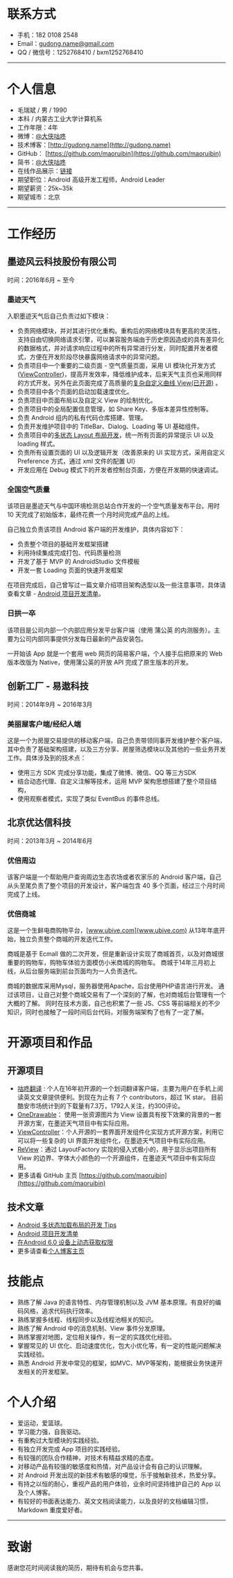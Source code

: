 # 联系方式
- 手机：182 0108 2548
- Email：gudong.name@gmail.com
- QQ / 微信号：1252768410 / bxm1252768410

---

# 个人信息

- 毛瑞斌 / 男 / 1990
- 本科 / 内蒙古工业大学计算机系
- 工作年限：4年
- 微博：[@大侠咕咚](http://weibo.com/maoruibin)
- 技术博客：[http://gudong.name](http://gudong.name) 
- GitHub： [https://github.com/maoruibin](https://github.com/maoruibin) 
- 简书：[@大侠咕咚](http://www.jianshu.com/u/203065de3ced)
- 在线作品展示：[链接](http://gudong.name/portfolio/)
- 期望职位：Android 高级开发工程师，Android Leader
- 期望薪资：25k~35k
- 期望城市：北京

---

# 工作经历

## 墨迹风云科技股份有限公司

时间：2016年6月 ~ 至今

### 墨迹天气 

入职墨迹天气后自己负责过如下模块：

* 负责网络模块，并对其进行优化重构。重构后的网络模块具有更高的灵活性，支持自由切换网络请求引擎，可以兼容服务端由于历史原因造成的具有差异化的数据格式，并对请求响应过程中的所有异常进行分发，同时配置开发者模式，方便在开发阶段尽快暴露网络请求中的异常问题。
* 负责项目中一个重要的二级页面 - 空气质量页面，采用 UI 模块化开发方式([ViewController](https://github.com/maoruibin/ViewController))，提高开发效率，降低维护成本，后来天气主页也采用同样的方式开发。另外在此页面完成了高质量的[复杂自定义曲线 View(已开源)](https://github.com/maoruibin/TrendChartView) 。
* 负责项目中各个页面的启动加载速度优化。
* 负责项目中页面布局以及自定义 View 的绘制优化。
* 负责项目中的全局配置信息管理，如 Share Key、多版本差异性控制等。
* 负责 Android 组内的私有代码仓库搭建、管理。
* 负责开发维护项目中的 TitleBar、Dialog、Loading 等 UI 基础组件。
* 负责项目中的[多状态 Layout 布局开发](http://gudong.name/2017/04/26/loading_layout_practice.html)，统一所有页面的异常提示 UI 以及 loading 样式。
* 负责所有设置页面的 UI 以及逻辑开发（改善原来的 UI 实现方式，采用自定义 Preference 方式，通过 xml 文件的配置 UI）
* 开发应用在 Debug 模式下的开发者控制台页面，方便在开发期的快速调试。


### 全国空气质量 
该项目是墨迹天气与中国环境检测总站合作开发的一个空气质量发布平台。用时 10 天完成了初始版本，最终花费一个月时间完成产品的上线。

自己独立负责该项目 Android 客户端的开发维护，具体内容如下：

* 负责整个项目的基础开发框架搭建
* 利用持续集成完成打包、代码质量检测
* 开发了基于 MVP 的 AndroidStudio 文件模板
* 开发一套 Loading 页面的快速开发框架

在项目完成后，自己曾写过一篇文章介绍项目架构选型以及一些注意事项，具体请查看文章 - [Android 项目开发清单](http://gudong.name/2017/03/25/project-list.html)。

### 日拱一卒

该项目是公司内部一个内部应用分发平台客户端（使用 蒲公英 的内测服务）。主要为公司内部同事提供分发每日最新的产品安装包。

一开始该 App 就是一个套用 web 网页的简易客户端，个人接手后把原来的 Web 版本改版为 Native，使用蒲公英的开放 API 完成了原生版本的开发。


## 创新工厂 - 易遨科技

时间：2014年9月 ~ 2016年3月

### 美丽屋客户端/经纪人端 

这是一个为房屋交易提供的移动客户端，自己负责带领同事开发维护整个客户端，其中负责了基础架构搭建，以及三方分享、房屋筛选模块以及其他的一些业务开发工作。具体涉及到的技术点：

* 使用三方 SDK 完成分享功能，集成了微博、微信、QQ 等三方SDK
* 结合动态代理、自定义注解等技术，运用 MVP 架构思想搭建了整个项目结构，
* 使用观察者模式，实现了类似 EventBus 的事件总线。

## 北京优达信科技

时间：2013年3月 ~ 2014年6月

### 优倍周边

该客户端是一个帮助用户查询周边生态农场或者农家乐的 Android 客户端，自己从头至尾负责了整个项目的开发设计，客户端包含 40 多个页面，经过三个月时间完成了上线。

### 优倍商城

这是一个生鲜电商购物平台，[www.ubive.com](www.ubive.com) 从13年年底开始，独立负责整个商城的开发迭代工作。

 商城是基于 Ecmall 做的二次开发，但是重新设计实现了商城首页，以及对商城很重要的购物车，购物车体验方面模仿小米商城的购物车。 商城于14年三月初上线，从后台服务端到前台页面均为一人负责迭代。

商城的数据库采用Mysql，服务器使用Apache，后台使用PHP语言进行开发。 通过该项目，让自己对整个商城交易有了一个深刻的了解，也对商城后台管理有一个大概的了解。 同时在技术方面，自己也积累了一些 JS、CSS 等前端相关的不少知识，同时也接触了一段时间后台代码，对服务端架构了也有了一定了解。

# 开源项目和作品

## 开源项目
- [咕咚翻译](https://github.com/maoruibin/TranslateApp) : 个人在16年初开源的一个划词翻译客户端，主要为用户在手机上阅读英文文章提供便利。到现在为止有 7 个 contributors，超过 1K star。 目前酷安市场统计到的下载量有7.3万，1792人关注，约300评论。
- [OneDrawable](https://github.com/maoruibin/OneDrawable)： 使用一张资源图片为 View 设置具有按下效果的背景的一套开源方案，在墨迹天气项目中有实际应用。
- [ViewController](https://github.com/maoruibin/ViewController)：个人开源的一套界面开发组件化实现方式开源方案，利用它可以将一些复杂的 UI 界面开发组件化，在墨迹天气项目中有实际应用。
- [ReView](https://github.com/maoruibin/ReView)：通过 LayoutFactory 实现的侵入式极小的，用于显示出项目所有 View 的边界、字体大小颜色的一个开源组件，在墨迹天气项目中有实际应用。
- 更多请看 GitHub 主页 [https://github.com/maoruibin](https://github.com/maoruibin)

## 技术文章
- [Android 多状态加载布局的开发 Tips](http://gudong.name/2017/04/26/loading_layout_practice.html)
- [Android 项目开发清单](http://gudong.name/2017/03/25/project-list.html) 
- [在Android 6.0 设备上动态获取权限](http://gudong.name/%E6%8A%80%E6%9C%AF/2015/11/10/android_m_permission.html)
- 更多请查看[个人博客主页](http://gudong.name/)

# 技能点
- 熟练了解 Java 的语言特性、内存管理机制以及 JVM 基本原理。有良好的编码风格，追求代码执行效率。
- 熟练掌握多线程、线程同步以及线程池相关的知识。
- 熟练了解 Android 中的消息机制、View 事件分发原理。
- 熟练掌握对地图，定位相关操作，有一定的实践优化经验。
- 掌握常见的 UI 优化、启动速度优化，包大小优化等，有一定的性能问题解决实践经验。
- 熟悉 Android 开发中常见的框架，如MVC、MVP等架构，能根据业务快速开发相关的开发框架。

# 个人介绍

* 爱运动，爱篮球。
* 学习能力强，自我驱动。
* 有重构过大型模块的实践经验。
* 有独立开发完成 App 项目的实践经验。
* 有较强的团队合作精神，对技术有精益求精的态度。
* 对移动产品有较强的敏感度和热情，对产品设计会有自己的认识理解。
* 对 Android 开发出现的新技术有敏感的嗅觉，乐于接触新技术，热爱分享。
* 有持之以恒的耐心，重视产品的用户体验，业余时间坚持维护自己的 App 以及个人博客。
* 有较好的书面表达能力、英文文档阅读能力，以及良好的文档编辑习惯，Markdown 重度爱好者。

---

# 致谢
感谢您花时间阅读我的简历，期待有机会与您共事。